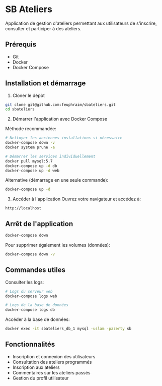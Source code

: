 # SB Ateliers

Application de gestion d'ateliers permettant aux utilisateurs de s'inscrire, consulter et participer à des ateliers.

## Prérequis

- Git
- Docker
- Docker Compose

## Installation et démarrage

1. Cloner le dépôt
```bash
git clone git@github.com:feuphraim/sbateliers.git
cd sbateliers
```

2. Démarrer l'application avec Docker Compose

Méthode recommandée:
```bash
# Nettoyer les anciennes installations si nécessaire
docker-compose down -v
docker system prune -a

# Démarrer les services individuellement
docker pull mysql:5.7
docker-compose up -d db
docker-compose up -d web
```

Alternative (démarrage en une seule commande):
```bash
docker-compose up -d
```

3. Accéder à l'application
Ouvrez votre navigateur et accédez à:
```
http://localhost
```

## Arrêt de l'application

```bash
docker-compose down
```

Pour supprimer également les volumes (données):
```bash
docker-compose down -v
```

## Commandes utiles

Consulter les logs:
```bash
# Logs du serveur web
docker-compose logs web

# Logs de la base de données
docker-compose logs db
```

Accéder à la base de données:
```bash
docker exec -it sbateliers_db_1 mysql -uslam -pazerty sb
```

## Fonctionnalités

- Inscription et connexion des utilisateurs
- Consultation des ateliers programmés
- Inscription aux ateliers
- Commentaires sur les ateliers passés
- Gestion du profil utilisateur
